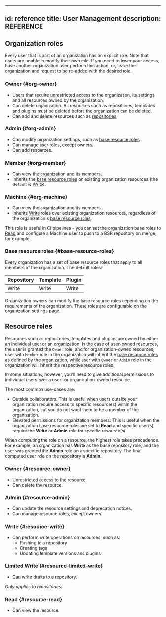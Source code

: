
---
id: reference
title: User Management
description: REFERENCE
---

## Organization roles

Every user that is part of an organization has an explicit role. Note that users
are unable to modify their own role. If you need to lower your access, have
another organization user perform this action, or, leave the organization and
request to be re-added with the desired role.

### Owner {#org-owner}

- Users that require unrestricted access to the organization, its settings and
  all resources owned by the organization.
- Can delete organization. All resources such as repositories, templates and
  plugins must be deleted before the organization can be deleted.
- Can add and delete resources such as
  [repositories](../explanation#modules)

### Admin {#org-admin}

- Can modify organization settings, such as
  [base resource roles](#base-resource-roles).
- Can manage user roles, except owners.
- Can add resources.

### Member {#org-member}

- Can view the organization and its members.
- Inherits the [base resource roles](#base-resource-roles) on existing organization
  resources (the default is [Write](#resource-write)).

### Machine {#org-machine}

- Can view the organization and its members.
- Inherits [Write](#resource-write) roles over existing organization resources,
  regardless of the organization's [base resource roles](#base-resource-roles).

This role is useful in CI pipelines - you can set the organization base roles to
[Read](#resource-read) and configure a Machine user to push to a BSR repository
on merge, for example.

### Base resource roles {#base-resource-roles}

Every organization has a set of base resource roles that apply to all members of
the organization. The default roles:

| Repository | Template | Plugin |
|:-----------|:---------|:-------|
| Write      | Write    | Write  |

Organization owners can modify the base resource roles depending on the
requirements of the organization. These roles are configurable on the
organization settings page.

## Resource roles

Resources such as repositories, templates and plugins are owned by either an
individual user or an organization. In the case of user-owned resources, the
user is granted the `Owner` role, and for organization-owned resources, user
with `Member` role in the organization will inherit the
[base resource roles](#base-resource-roles) as defined by the organization,
while user with `Owner` or `Admin` role in the organization will inherit the
respective resource roles.

In some situations, however, you'll need to give additional permissions to
individual users over a user- or organization-owned resource.

The most common use-cases are:

- Outside collaborators. This is useful when users outside your organization
  require access to specific resource(s) within the organization, but you do not
  want them to be a member of the organization.
- Elevated permissions for organization members. This is useful when the
  organization base resource roles are set to **Read** and specific user(s)
  require the **Write** or **Admin** role for specific resource(s).

When computing the role on a resource, the highest role takes precedence. For
example, an organization has **Write** as the base repository role, and the user
was granted the **Admin** role on a specific repository. The final computed user
role on the repository is **Admin**.

### Owner {#resource-owner}

- Unrestricted access to the resource.
- Can delete the resource.

### Admin {#resource-admin}

- Can update the resource settings and deprecation notices.
- Can manage resource roles, except owners.

### Write {#resource-write}

- Can perform write operations on resources, such as:
    - Pushing to a repository
    - Creating tags
    - Updating template versions and plugins

### Limited Write {#resource-limited-write}

- Can write drafts to a repository.

_Only applies to repositories._

### Read {#resource-read}

- Can view the resource.